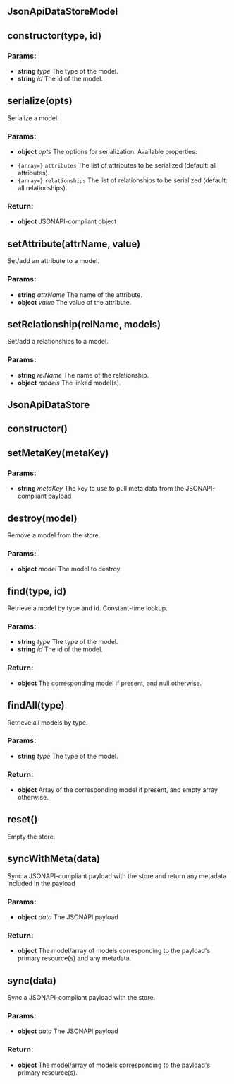 

<!-- Start src/jsonapi-datastore.js -->

## JsonApiDataStoreModel

## constructor(type, id)

### Params:

* **string** *type* The type of the model.
* **string** *id* The id of the model.

## serialize(opts)

Serialize a model.

### Params:

* **object** *opts* The options for serialization. Available properties: 
 - `{array=}` `attributes` The list of attributes to be serialized (default: all attributes).
 - `{array=}` `relationships` The list of relationships to be serialized (default: all relationships).

### Return:

* **object** JSONAPI-compliant object

## setAttribute(attrName, value)

Set/add an attribute to a model.

### Params:

* **string** *attrName* The name of the attribute.
* **object** *value* The value of the attribute.

## setRelationship(relName, models)

Set/add a relationships to a model.

### Params:

* **string** *relName* The name of the relationship.
* **object** *models* The linked model(s).

## JsonApiDataStore

## constructor()

## setMetaKey(metaKey)

### Params:

* **string** *metaKey* The key to use to pull meta data from the JSONAPI-compliant payload

## destroy(model)

Remove a model from the store.

### Params:

* **object** *model* The model to destroy.

## find(type, id)

Retrieve a model by type and id. Constant-time lookup.

### Params:

* **string** *type* The type of the model.
* **string** *id* The id of the model.

### Return:

* **object** The corresponding model if present, and null otherwise.

## findAll(type)

Retrieve all models by type.

### Params:

* **string** *type* The type of the model.

### Return:

* **object** Array of the corresponding model if present, and empty array otherwise.

## reset()

Empty the store.

## syncWithMeta(data)

Sync a JSONAPI-compliant payload with the store and return any metadata included in the payload

### Params:

* **object** *data* The JSONAPI payload

### Return:

* **object** The model/array of models corresponding to the payload's primary resource(s) and any metadata.

## sync(data)

Sync a JSONAPI-compliant payload with the store.

### Params:

* **object** *data* The JSONAPI payload

### Return:

* **object** The model/array of models corresponding to the payload's primary resource(s).

<!-- End src/jsonapi-datastore.js -->

